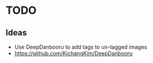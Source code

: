 # TODO

## Ideas
 - Use DeepDanbooru to add tags to un-tagged images
  - https://github.com/KichangKim/DeepDanbooru